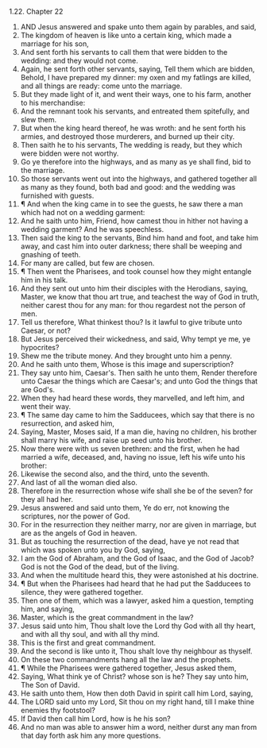 1.22. Chapter 22
1. AND Jesus answered and spake unto them again by parables, and said,
2. The kingdom of heaven is like unto a certain king, which made a marriage for his son,
3. And sent forth his servants to call them that were bidden to the wedding: and they would not come.
4. Again, he sent forth other servants, saying, Tell them which are bidden, Behold, I have prepared my dinner: my oxen and my fatlings are killed, and all things are ready: come unto the marriage.
5. But they made light of it, and went their ways, one to his farm, another to his merchandise:
6. And the remnant took his servants, and entreated them spitefully, and slew them.
7. But when the king heard thereof, he was wroth: and he sent forth his armies, and destroyed those murderers, and burned up their city.
8. Then saith he to his servants, The wedding is ready, but they which were bidden were not worthy.
9. Go ye therefore into the highways, and as many as ye shall find, bid to the marriage.
10. So those servants went out into the highways, and gathered together all as many as they found, both bad and good: and the wedding was furnished with guests.
11. ¶ And when the king came in to see the guests, he saw there a man which had not on a wedding garment:
12. And he saith unto him, Friend, how camest thou in hither not having a wedding garment? And he was speechless.
13. Then said the king to the servants, Bind him hand and foot, and take him away, and cast him into outer darkness; there shall be weeping and gnashing of teeth.
14. For many are called, but few are chosen.
15. ¶ Then went the Pharisees, and took counsel how they might entangle him in his talk.
16. And they sent out unto him their disciples with the Herodians, saying, Master, we know that thou art true, and teachest the way of God in truth, neither carest thou for any man: for thou regardest not the person of men.
17. Tell us therefore, What thinkest thou? Is it lawful to give tribute unto Caesar, or not?
18. But Jesus perceived their wickedness, and said, Why tempt ye me, ye hypocrites?
19. Shew me the tribute money. And they brought unto him a penny.
20. And he saith unto them, Whose is this image and superscription?
21. They say unto him, Caesar's. Then saith he unto them, Render therefore unto Caesar the things which are Caesar's; and unto God the things that are God's.
22. When they had heard these words, they marvelled, and left him, and went their way.
23. ¶ The same day came to him the Sadducees, which say that there is no resurrection, and asked him,
24. Saying, Master, Moses said, If a man die, having no children, his brother shall marry his wife, and raise up seed unto his brother.
25. Now there were with us seven brethren: and the first, when he had married a wife, deceased, and, having no issue, left his wife unto his brother:
26. Likewise the second also, and the third, unto the seventh.
27. And last of all the woman died also.
28. Therefore in the resurrection whose wife shall she be of the seven? for they all had her.
29. Jesus answered and said unto them, Ye do err, not knowing the scriptures, nor the power of God.
30. For in the resurrection they neither marry, nor are given in marriage, but are as the angels of God in heaven.
31. But as touching the resurrection of the dead, have ye not read that which was spoken unto you by God, saying,
32. I am the God of Abraham, and the God of Isaac, and the God of Jacob? God is not the God of the dead, but of the living.
33. And when the multitude heard this, they were astonished at his doctrine.
34. ¶ But when the Pharisees had heard that he had put the Sadducees to silence, they were gathered together.
35. Then one of them, which was a lawyer, asked him a question, tempting him, and saying,
36. Master, which is the great commandment in the law?
37. Jesus said unto him, Thou shalt love the Lord thy God with all thy heart, and with all thy soul, and with all thy mind.
38. This is the first and great commandment.
39. And the second is like unto it, Thou shalt love thy neighbour as thyself.
40. On these two commandments hang all the law and the prophets.
41. ¶ While the Pharisees were gathered together, Jesus asked them,
42. Saying, What think ye of Christ? whose son is he? They say unto him, The Son of David.
43. He saith unto them, How then doth David in spirit call him Lord, saying,
44. The LORD said unto my Lord, Sit thou on my right hand, till I make thine enemies thy footstool?
45. If David then call him Lord, how is he his son?
46. And no man was able to answer him a word, neither durst any man from that day forth ask him any more questions.

